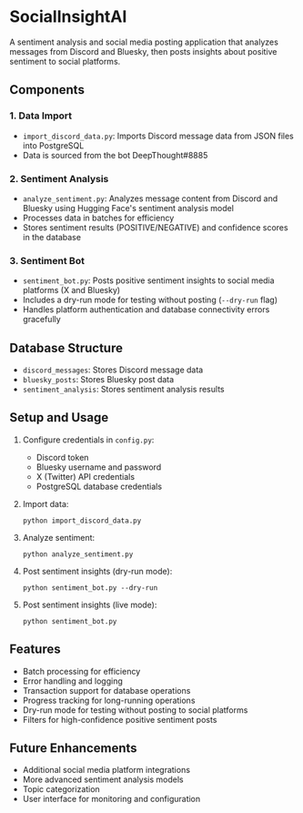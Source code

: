 # SocialInsightAI

A sentiment analysis and social media posting application that analyzes messages from Discord and Bluesky, then posts insights about positive sentiment to social platforms.

## Components

### 1. Data Import
- `import_discord_data.py`: Imports Discord message data from JSON files into PostgreSQL
- Data is sourced from the bot DeepThought#8885

### 2. Sentiment Analysis
- `analyze_sentiment.py`: Analyzes message content from Discord and Bluesky using Hugging Face's sentiment analysis model
- Processes data in batches for efficiency
- Stores sentiment results (POSITIVE/NEGATIVE) and confidence scores in the database

### 3. Sentiment Bot
- `sentiment_bot.py`: Posts positive sentiment insights to social media platforms (X and Bluesky)
- Includes a dry-run mode for testing without posting (`--dry-run` flag)
- Handles platform authentication and database connectivity errors gracefully

## Database Structure

- `discord_messages`: Stores Discord message data
- `bluesky_posts`: Stores Bluesky post data
- `sentiment_analysis`: Stores sentiment analysis results

## Setup and Usage

1. Configure credentials in `config.py`:
   - Discord token
   - Bluesky username and password
   - X (Twitter) API credentials
   - PostgreSQL database credentials

2. Import data:
   ```
   python import_discord_data.py
   ```

3. Analyze sentiment:
   ```
   python analyze_sentiment.py
   ```

4. Post sentiment insights (dry-run mode):
   ```
   python sentiment_bot.py --dry-run
   ```

5. Post sentiment insights (live mode):
   ```
   python sentiment_bot.py
   ```

## Features

- Batch processing for efficiency
- Error handling and logging
- Transaction support for database operations
- Progress tracking for long-running operations
- Dry-run mode for testing without posting to social platforms
- Filters for high-confidence positive sentiment posts

## Future Enhancements

- Additional social media platform integrations
- More advanced sentiment analysis models
- Topic categorization
- User interface for monitoring and configuration
